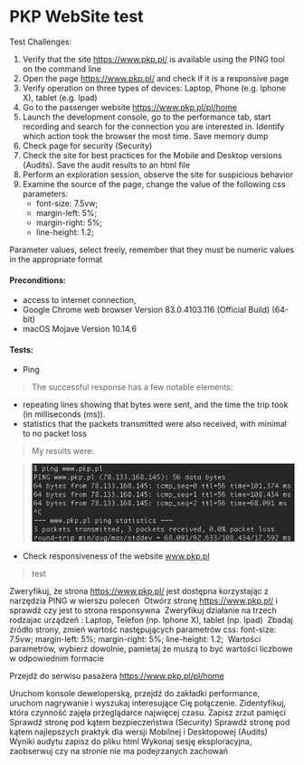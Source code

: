 # PKP WebSite test

Test Challenges:
1. Verify that the site https://www.pkp.pl/ is available using the PING tool on the command line 
2. Open the page https://www.pkp.pl/ and check if it is a responsive page
3. Verify operation on three types of devices: Laptop, Phone (e.g. Iphone X), tablet (e.g.
Ipad) 
4. Go to the passenger website https://www.pkp.pl/pl/home
5. Launch the development console, go to the performance tab, start recording and search for the connection you are interested in. Identify which action took the browser the most time. Save memory dump
6. Check page for security (Security)
7. Check the site for best practices for the Mobile and Desktop versions (Audits). Save the audit results to an html file
8. Perform an exploration session, observe the site for suspicious behavior
9. Examine the source of the page, change the value of the following css parameters:
    - font-size: 7.5vw;
    - margin-left: 5%;
    - margin-right: 5%;
    - line-height: 1.2;
    
Parameter values, select freely, remember that they must be numeric values ​​in the appropriate format

#### Preconditions:
- access to internet connection, 
- Google Chrome web browser Version 83.0.4103.116 (Official Build) (64-bit)
- macOS Mojave Version 10.14.6

#### Tests:

- Ping

> The successful response has a few notable elements:
- repeating lines showing that bytes were sent, and the time the trip took (in milliseconds (ms)).
- statistics that the packets transmitted were also received, with minimal to no packet loss

> My results were:

> ![](https://github.com/kkowalRepository/kkowal_portfolio/blob/master/Manual%20Testing/PKPWebSiteTest/images/pingTest.png)

- Check responsiveness of the website www.pkp.pl

> test









Zweryfikuj, że strona https://www.pkp.pl/ jest dostępna korzystając z narzędzia PING w wierszu poleceń  Otwórz stronę https://www.pkp.pl/ i sprawdź czy jest to strona responsywna 
Zweryfikuj działanie na trzech rodzajac urządzeń : Laptop, Telefon (np. Iphone X), tablet (np. 
Ipad)  Zbadaj źródło strony, zmień wartość następujących parametrów css:
    font-size: 7.5vw;
    margin-left: 5%;
    margin-right: 5%;
    line-height: 1.2;
 Wartości parametrów, wybierz dowolnie, pamietaj że muszą to być wartości liczbowe w odpowiednim formacie 

Przejdź do serwisu pasażera https://www.pkp.pl/pl/home

Uruchom konsole deweloperską, przejdź do zakładki performance, uruchom nagrywanie i wyszukaj interesujące Cię połączenie. Zidentyfikuj, która czynność zajęła przeglądarce najwięcej czasu. Zapisz zrzut pamięci
Sprawdź stronę pod kątem bezpieczeństwa (Security)
Sprawdź stronę pod kątem najlepszych praktyk dla wersji Mobilnej i Desktopowej (Audits)
Wyniki audytu zapisz do pliku html 
Wykonaj sesję eksploracyjna, zaobserwuj czy na stronie nie ma podejrzanych zachowań